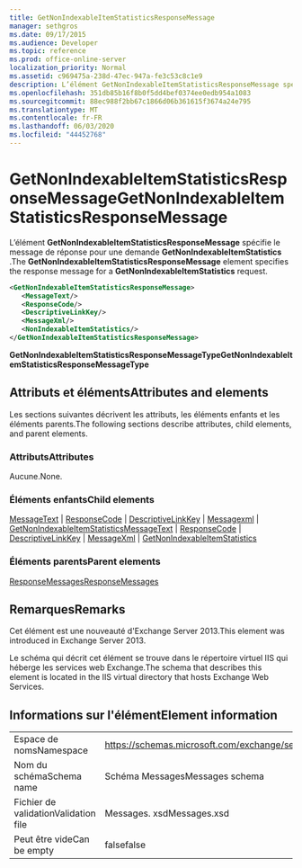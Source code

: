 ```yaml
---
title: GetNonIndexableItemStatisticsResponseMessage
manager: sethgros
ms.date: 09/17/2015
ms.audience: Developer
ms.topic: reference
ms.prod: office-online-server
localization_priority: Normal
ms.assetid: c969475a-238d-47ec-947a-fe3c53c8c1e9
description: L’élément GetNonIndexableItemStatisticsResponseMessage spécifie le message de réponse pour une demande GetNonIndexableItemStatistics.
ms.openlocfilehash: 351db85b16f8b0f5dd4bef0374ee0edb954a1083
ms.sourcegitcommit: 88ec988f2bb67c1866d06b361615f3674a24e795
ms.translationtype: MT
ms.contentlocale: fr-FR
ms.lasthandoff: 06/03/2020
ms.locfileid: "44452768"
---
```

# <a name="getnonindexableitemstatisticsresponsemessage"></a><span data-ttu-id="2c4a5-103">GetNonIndexableItemStatisticsResponseMessage</span><span class="sxs-lookup"><span data-stu-id="2c4a5-103">GetNonIndexableItemStatisticsResponseMessage</span></span>

<span data-ttu-id="2c4a5-104">L’élément **GetNonIndexableItemStatisticsResponseMessage** spécifie le message de réponse pour une demande **GetNonIndexableItemStatistics** .</span><span class="sxs-lookup"><span data-stu-id="2c4a5-104">The **GetNonIndexableItemStatisticsResponseMessage** element specifies the response message for a **GetNonIndexableItemStatistics** request.</span></span> 
  
```XML
<GetNonIndexableItemStatisticsResponseMessage>
   <MessageText/>
   <ResponseCode/>
   <DescriptiveLinkKey/>
   <MessageXml/>
   <NonIndexableItemStatistics/>
</GetNonIndexableItemStatisticsResponseMessage>
```

 <span data-ttu-id="2c4a5-105">**GetNonIndexableItemStatisticsResponseMessageType**</span><span class="sxs-lookup"><span data-stu-id="2c4a5-105">**GetNonIndexableItemStatisticsResponseMessageType**</span></span>
## <a name="attributes-and-elements"></a><span data-ttu-id="2c4a5-106">Attributs et éléments</span><span class="sxs-lookup"><span data-stu-id="2c4a5-106">Attributes and elements</span></span>

<span data-ttu-id="2c4a5-107">Les sections suivantes décrivent les attributs, les éléments enfants et les éléments parents.</span><span class="sxs-lookup"><span data-stu-id="2c4a5-107">The following sections describe attributes, child elements, and parent elements.</span></span>
  
### <a name="attributes"></a><span data-ttu-id="2c4a5-108">Attributs</span><span class="sxs-lookup"><span data-stu-id="2c4a5-108">Attributes</span></span>

<span data-ttu-id="2c4a5-109">Aucune.</span><span class="sxs-lookup"><span data-stu-id="2c4a5-109">None.</span></span>
  
### <a name="child-elements"></a><span data-ttu-id="2c4a5-110">Éléments enfants</span><span class="sxs-lookup"><span data-stu-id="2c4a5-110">Child elements</span></span>

<span data-ttu-id="2c4a5-111">[MessageText](messagetext.md)  |  [ResponseCode](responsecode.md)  |  [DescriptiveLinkKey](descriptivelinkkey.md)  |  [Messagexml](messagexml.md)  |  [GetNonIndexableItemStatistics](getnonindexableitemstatistics.md)</span><span class="sxs-lookup"><span data-stu-id="2c4a5-111">[MessageText](messagetext.md) | [ResponseCode](responsecode.md) | [DescriptiveLinkKey](descriptivelinkkey.md) | [MessageXml](messagexml.md) | [GetNonIndexableItemStatistics](getnonindexableitemstatistics.md)</span></span>
  
### <a name="parent-elements"></a><span data-ttu-id="2c4a5-112">Éléments parents</span><span class="sxs-lookup"><span data-stu-id="2c4a5-112">Parent elements</span></span>

[<span data-ttu-id="2c4a5-113">ResponseMessages</span><span class="sxs-lookup"><span data-stu-id="2c4a5-113">ResponseMessages</span></span>](responsemessages.md)
  
## <a name="remarks"></a><span data-ttu-id="2c4a5-114">Remarques</span><span class="sxs-lookup"><span data-stu-id="2c4a5-114">Remarks</span></span>

<span data-ttu-id="2c4a5-115">Cet élément est une nouveauté d'Exchange Server 2013.</span><span class="sxs-lookup"><span data-stu-id="2c4a5-115">This element was introduced in Exchange Server 2013.</span></span>
  
<span data-ttu-id="2c4a5-116">Le schéma qui décrit cet élément se trouve dans le répertoire virtuel IIS qui héberge les services web Exchange.</span><span class="sxs-lookup"><span data-stu-id="2c4a5-116">The schema that describes this element is located in the IIS virtual directory that hosts Exchange Web Services.</span></span>
  
## <a name="element-information"></a><span data-ttu-id="2c4a5-117">Informations sur l'élément</span><span class="sxs-lookup"><span data-stu-id="2c4a5-117">Element information</span></span>

|||
|:-----|:-----|
|<span data-ttu-id="2c4a5-118">Espace de noms</span><span class="sxs-lookup"><span data-stu-id="2c4a5-118">Namespace</span></span>  <br/> |https://schemas.microsoft.com/exchange/services/2006/messages  <br/> |
|<span data-ttu-id="2c4a5-119">Nom du schéma</span><span class="sxs-lookup"><span data-stu-id="2c4a5-119">Schema name</span></span>  <br/> |<span data-ttu-id="2c4a5-120">Schéma Messages</span><span class="sxs-lookup"><span data-stu-id="2c4a5-120">Messages schema</span></span>  <br/> |
|<span data-ttu-id="2c4a5-121">Fichier de validation</span><span class="sxs-lookup"><span data-stu-id="2c4a5-121">Validation file</span></span>  <br/> |<span data-ttu-id="2c4a5-122">Messages. xsd</span><span class="sxs-lookup"><span data-stu-id="2c4a5-122">Messages.xsd</span></span>  <br/> |
|<span data-ttu-id="2c4a5-123">Peut être vide</span><span class="sxs-lookup"><span data-stu-id="2c4a5-123">Can be empty</span></span>  <br/> |<span data-ttu-id="2c4a5-124">false</span><span class="sxs-lookup"><span data-stu-id="2c4a5-124">false</span></span>  <br/> |
   

